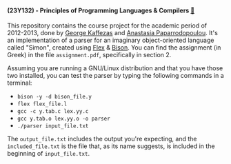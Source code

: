 #### (23Y132) - Principles of Programming Languages & Compilers [:link:](https://www.ceid.upatras.gr/en/undergraduate/courses/23%CE%A5132)
This repository contains the course project for the academic period of 2012-2013, done by
[George Kaffezas](https://github.com/gkffzs) and [Anastasia Paparrodopoulou](https://github.com/paparrodop-anast).
It's an implementation of a parser for an imaginary object-oriented language called "Simon", created using
[Flex](https://www.gnu.org/software/flex/flex.html) & [Bison](https://www.gnu.org/software/bison/). You can find
the assignment (in Greek) in the file `assignment.pdf`, specifically in section 2.

Assuming you are running a GNU/Linux distribution and that you have those two installed, you can test the parser by
typing the following commands in a terminal:
- `bison -y -d bison_file.y`
- `flex flex_file.l`
- `gcc -c y.tab.c lex.yy.c`
- `gcc y.tab.o lex.yy.o -o parser`
- `./parser input_file.txt`

The `output_file.txt` includes the output you're expecting, and the `included_file.txt` is the file that, as its name
suggests, is included in the beginning of `input_file.txt`.
